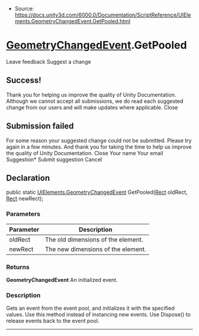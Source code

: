 * Source: https://docs.unity3d.com/6000.0/Documentation/ScriptReference/UIElements.GeometryChangedEvent.GetPooled.html

#  [GeometryChangedEvent](https://docs.unity3d.com/6000.0/Documentation/ScriptReference/UIElements.GeometryChangedEvent.html).GetPooled
Leave feedback
Suggest a change
## Success!
Thank you for helping us improve the quality of Unity Documentation. Although we cannot accept all submissions, we do read each suggested change from our users and will make updates where applicable.
Close
## Submission failed
For some reason your suggested change could not be submitted. Please <a>try again</a> in a few minutes. And thank you for taking the time to help us improve the quality of Unity Documentation.
Close
Your name Your email Suggestion* Submit suggestion
Cancel
## Declaration
public static [UIElements.GeometryChangedEvent](https://docs.unity3d.com/6000.0/Documentation/ScriptReference/UIElements.GeometryChangedEvent.html) GetPooled([Rect](https://docs.unity3d.com/6000.0/Documentation/ScriptReference/Rect.html) oldRect, [Rect](https://docs.unity3d.com/6000.0/Documentation/ScriptReference/Rect.html) newRect); 
### Parameters
Parameter | Description  
---|---  
oldRect | The old dimensions of the element.  
newRect | The new dimensions of the element.  
### Returns
**GeometryChangedEvent** An initialized event. 
### Description
Gets an event from the event pool, and initializes it with the specified values. Use this method instead of instancing new events. Use Dispose() to release events back to the event pool. 
* * *
